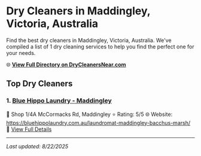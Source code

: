 # Dry Cleaners in Maddingley, Victoria, Australia

Find the best dry cleaners in Maddingley, Victoria, Australia. We've compiled a list of 1 dry cleaning services to help you find the perfect one for your needs.

🌐 **[View Full Directory on DryCleanersNear.com](https://drycleanersnear.com/city/Australia/Victoria/Maddingley)**

## Top Dry Cleaners

### 1. [Blue Hippo Laundry - Maddingley](https://drycleanersnear.com/dryCleaner/689e94a8e14d6a6816717624/blue-hippo-laundry-maddingley)
📍 Shop 1/4A McCormacks Rd, Maddingley
⭐ Rating: 5/5
🌐 Website: https://bluehippolaundry.com.au/laundromat-maddingley-bacchus-marsh/
🔗 [View Full Details](https://drycleanersnear.com/dryCleaner/689e94a8e14d6a6816717624/blue-hippo-laundry-maddingley)


---

*Last updated: 8/22/2025*
